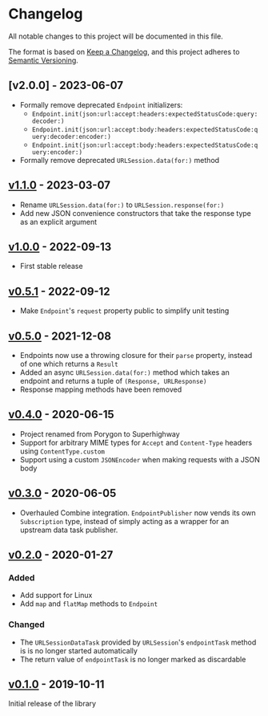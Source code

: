 # Changelog

All notable changes to this project will be documented in this file.

The format is based on [Keep a Changelog](https://keepachangelog.com/en/1.0.0/),
and this project adheres to [Semantic Versioning](https://semver.org/spec/v2.0.0.html).

## [v2.0.0] - 2023-06-07

- Formally remove deprecated `Endpoint` initializers:
    - `Endpoint.init(json:url:accept:headers:expectedStatusCode:query:decoder:)`
    - `Endpoint.init(json:url:accept:body:headers:expectedStatusCode:query:decoder:encoder:)`
    - `Endpoint.init(json:url:accept:body:headers:expectedStatusCode:query:encoder:)`
- Formally remove deprecated `URLSession.data(for:)` method

## [v1.1.0] - 2023-03-07

- Rename `URLSession.data(for:)` to `URLSession.response(for:)`
- Add new JSON convenience constructors that take the response type as an explicit argument

## [v1.0.0] - 2022-09-13

- First stable release

## [v0.5.1] - 2022-09-12

- Make `Endpoint`'s `request` property public to simplify unit testing

## [v0.5.0] - 2021-12-08

- Endpoints now use a throwing closure for their `parse` property, instead of one which returns a `Result`
- Added an async `URLSession.data(for:)` method which takes an endpoint and returns a tuple of `(Response, URLResponse)`
- Response mapping methods have been removed  

## [v0.4.0] - 2020-06-15

- Project renamed from Porygon to Superhighway
- Support for arbitrary MIME types for `Accept` and `Content-Type` headers using `ContentType.custom`
- Support using a custom `JSONEncoder` when making requests with a JSON body

## [v0.3.0] - 2020-06-05

- Overhauled Combine integration. `EndpointPublisher` now vends its own `Subscription` type, instead of simply acting as a wrapper for an upstream data task publisher.

## [v0.2.0] - 2020-01-27

### Added

- Add support for Linux
- Add `map` and `flatMap` methods to `Endpoint`

### Changed

- The `URLSessionDataTask` provided by `URLSession`'s `endpointTask` method is is no longer started automatically
- The return value of `endpointTask` is no longer marked as discardable

## [v0.1.0] - 2019-10-11

Initial release of the library

[v1.1.0]: https://github.com/rhysforyou/Superhighway/compare/1.0.0...1.1.0
[v1.0.0]: https://github.com/rhysforyou/Superhighway/compare/0.5.1...1.0.0
[v0.5.1]: https://github.com/rhysforyou/Superhighway/compare/0.5.0...0.5.1
[v0.5.0]: https://github.com/rhysforyou/Superhighway/compare/0.4.0...0.5.0
[v0.4.0]: https://github.com/rhysforyou/Superhighway/compare/0.3.0...0.4.0
[v0.3.0]: https://github.com/rhysforyou/Superhighway/compare/0.2.0...0.3.0
[v0.2.0]: https://github.com/rhysforyou/Superhighway/compare/0.1.0...0.2.0
[v0.1.0]: https://github.com/rhysforyou/Superhighway/releases/tag/0.1.0

